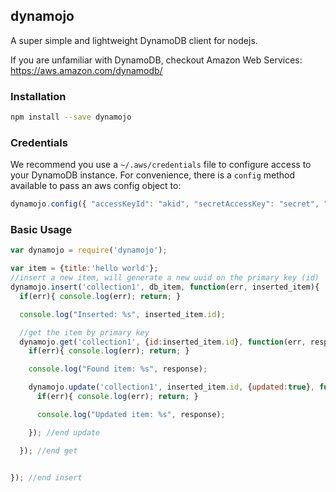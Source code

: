 ## dynamojo
A super simple and lightweight DynamoDB client for nodejs.

If you are unfamiliar with DynamoDB, checkout Amazon Web Services: https://aws.amazon.com/dynamodb/



### Installation
```bash
npm install --save dynamojo
```

### Credentials
We recommend you use a `~/.aws/credentials` file to configure access to your DynamoDB instance. For convenience, there is a `config` method available to pass an aws config object to:

```javascript
dynamojo.config({ "accessKeyId": "akid", "secretAccessKey": "secret", "region": "us-west-2" })
```

### Basic Usage
```javascript
var dynamojo = require('dynamojo');

var item = {title:'hello world'};
//insert a new item, will generate a new uuid on the primary key (id)
dynamojo.insert('collection1', db_item, function(err, inserted_item){
  if(err){ console.log(err); return; }

  console.log("Inserted: %s", inserted_item.id);

  //get the item by primary key
  dynamojo.get('collection1', {id:inserted_item.id}, function(err, response){
    if(err){ console.log(err); return; }

    console.log("Found item: %s", response);

    dynamojo.update('collection1', inserted_item.id, {updated:true}, function(err, response){
      if(err){ console.log(err); return; }

      console.log("Updated item: %s", response);

    }); //end update

  }); //end get


}); //end insert
```
